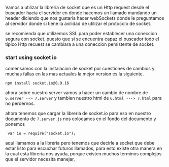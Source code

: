 Vamos a utilizar la libreria de socket que es un Http request desde el buscador hacia el servidor en donde hacemos un llamado mandando un header diciendo que nos gustaria hacer webSockets donde le preguntamos al servidor donde si tiene la avilidad de utilizar el protocolo de socket.

se recomienda que utilizemos SSL para poder establecer una coneccion segura con socket. puesto que si se encuentra capaz el buscador todo el tipico Http recuest se cambiara a una coneccion persistente de socket.

### start using socket io

comensamos con la instalacion de socket por cuestiones de cambios y muchas fallas en las mas actuales la mejor version es la siguiente.
```
npm install socket.io@0.9.16
```

ahora sobre nuestro server vamos a hacer un cambio de nombre de ```6.server --> 7.server``` y tambien nuestro html de ```6.html ---> 7.html``` para no perdernos.

ahora tenemos que cargar la libreria de socket.io para eso en nuestro documento de ```7.server.js``` nos colocamos en el fondo del documento y ponemos 

``` var io = require("socket.io");```

aqui llamamos a la libreria pero tenemos que decirle a socket que debe estar listo para escuchar futuros llamados, para esto existe otra manera en la cual esta libreria nos ayuda, porque existen muchos terminos complejos que el servidor necesita manejar,